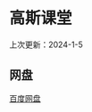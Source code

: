 # 高斯课堂
上次更新：2024-1-5
## 网盘
[百度网盘](https://pan.baidu.com/share/init?surl=XgBbNGhxI2sLJ2PK5X_1iQ&pwd=nuaa)
